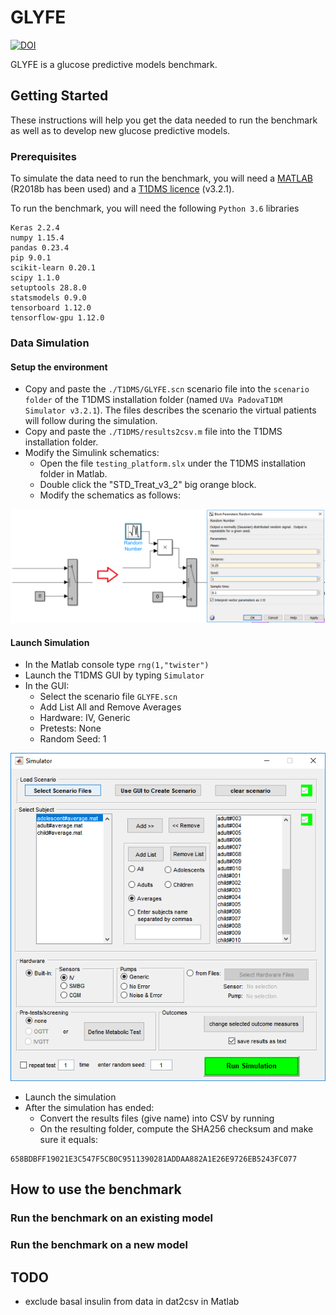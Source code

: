 # GLYFE

[![DOI](https://zenodo.org/badge/184261006.svg)](https://zenodo.org/badge/latestdoi/184261006)

GLYFE is a glucose predictive models benchmark. <!--It has been described in the paper "GLYFE: Benchmark of Personalized Glucose
Predictive Models in Type 1 Diabetes", published in IEEE Transactions on Biomedical Engineering.-->

## Getting Started

These instructions will help you get the data needed to run the benchmark as well as to develop new glucose predictive models.

### Prerequisites

To simulate the data need to run the benchmark, you will need a [MATLAB](https://fr.mathworks.com/products/matlab.html) (R2018b has been used) and a [T1DMS licence](https://tegvirginia.com/software/t1dms/) (v3.2.1).

To run the benchmark, you will need the following ```Python 3.6``` libraries
```
Keras 2.2.4
numpy 1.15.4
pandas 0.23.4
pip 9.0.1
scikit-learn 0.20.1
scipy 1.1.0
setuptools 28.8.0
statsmodels 0.9.0
tensorboard 1.12.0
tensorflow-gpu 1.12.0
```

### Data Simulation

#### Setup the environment

* Copy and paste the ```./T1DMS/GLYFE.scn``` scenario file into the ```scenario folder``` of the T1DMS installation folder (named ```UVa PadovaT1DM Simulator v3.2.1```). The files describes the scenario the virtual patients will follow during the simulation.
* Copy and paste the ```./T1DMS/results2csv.m``` file into the T1DMS installation folder.
* Modify the Simulink schematics:
  * Open the file ```testing_platform.slx``` under the T1DMS installation folder in Matlab.
  * Double click the "STD_Treat_v3_2" big orange block.
  * Modify the schematics as follows:
  
![T1DMS_simulink_change](_T1DMS/simulink_schematics_change.png)

#### Launch Simulation

* In the Matlab console type ```rng(1,"twister")```
* Launch the T1DMS GUI by typing ```Simulator```
* In the GUI:
  * Select the scenario file ```GLYFE.scn```
  * Add List All and Remove Averages
  * Hardware: IV, Generic
  * Pretests: None
  * Random Seed: 1
  
![T1DMS_GUI](_T1DMS/GUI.png)
* Launch the simulation
* After the simulation has ended:
  * Convert the results files (give name) into CSV by running
  * On the resulting folder, compute the SHA256 checksum and make sure it equals: 
```
658BDBFF19021E3C547F5CB0C9511390281ADDAA882A1E26E9726EB5243FC077
```

## How to use the benchmark

### Run the benchmark on an existing model

### Run the benchmark on a new model


## TODO

* exclude basal insulin from data in dat2csv in Matlab
